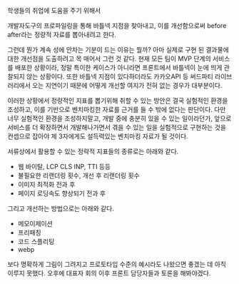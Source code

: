 학생들의 취업에 도움을 주기 위해서 

개발자도구의 프로파일링을 통해 바틀넥 지점을 찾아내고, 이를 개선함으로써
before after라는 정량적 자료를 뽑아내려고 한다.

그런데 뭔가 계속 성에 안차는 기분이 드는 이유는 뭘까?
아마 실제로 구현 된 결과물에 대한 개선점을 도출하려고 목 매어서 그런 것 같다.
현재 모든 팀이 MVP 단계의 서비스를 배포한 상황이라, 정말 특이한 케이스가 아니라면 프론트에서 바틀넥이 눈에 띄게 관찰되지 않는 상황이다. 또한 바틀넥 지점이 있다하더라도 카카오API 등 써드파티 라이브러리에서 오는 지연이기 때문에 어떻게 개선할 여지가 전혀 없는 경우가 대부분이다.

이러한 상황에서 정량적인 지표를 뽑기위해 취할 수 있는 방안은 결국 실험적인 환경을 조성하고, 이를 기반으로 벤치마킹한 자료를 근거를 들 수 밖에 없다는 판단이다. 다만 너무 실험적인 환경을 조성하지말고, 개발 중에 충분히 있을 수 있는 일이라던가, 앞으로 서비스를 더 확장하면서 개발해나가면서 겪을 수 있는 일을 실험적으로 구현하는 것을 컨셉으로 잡아야 제 3자에게도 설득력있는 벤치마킹 자료가 될 것이다.

서류상에서 활용할 수 있는 정략적 지표들의 종류로는 아래와 같다.
- 웹 바이탈, LCP CLS INP, TTI 등등
- 불필요한 리랜더링 횟수, 개선 후 리랜더링 횟수
- 이미지 최적화 전과 후
- 페이지 로딩속도 향상되기 전과 후

그리고 개선하는 방법으로는 아래와 같다.
- 메모이제이션
- 프리패칭 
- 코드 스플리팅
- webp

보다 명확하게 그림이 그려지고 프로토타입 수준의 예시라도 나왔으면 좋겠는 데 아직 이루지 못했다.
오후에 대표자 회의 이후 프론트 담당자들과 토론을 해봐야겠다.